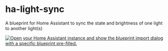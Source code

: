 # ha-light-sync
A blueprint for Home Assistant to sync the state and brightness of one light to another light(s)

[![Open your Home Assistant instance and show the blueprint import dialog with a specific blueprint pre-filled.](https://my.home-assistant.io/badges/blueprint_import.svg)](https://my.home-assistant.io/redirect/blueprint_import/?blueprint_url=https%3A%2F%2Fgithub.com%2Fjay-kub%2Fha-light-sync%2Fblob%2Fmain%2Fha-light-sync.yaml)
